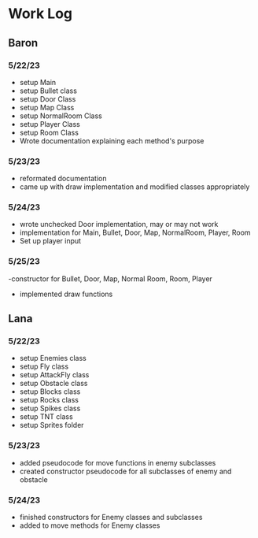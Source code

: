 # Work Log

## Baron

### 5/22/23

- setup Main
- setup Bullet class
- setup Door Class
- setup Map Class
- setup NormalRoom Class
- setup Player Class
- setup Room Class
- Wrote documentation explaining each method's purpose

### 5/23/23

- reformated documentation
- came up with draw implementation and modified classes appropriately

### 5/24/23

- wrote unchecked Door implementation, may or may not work
- implementation for Main, Bullet, Door, Map, NormalRoom, Player, Room
- Set up player input

### 5/25/23

-constructor for Bullet, Door, Map, Normal Room, Room, Player
- implemented draw functions

## Lana

### 5/22/23

- setup Enemies class
- setup Fly class
- setup AttackFly class
- setup Obstacle class
- setup Blocks class
- setup Rocks class
- setup Spikes class
- setup TNT class
- setup Sprites folder

### 5/23/23

- added pseudocode for move functions in enemy subclasses
- created constructor pseudocode for all subclasses of enemy and obstacle

### 5/24/23

- finished constructors for Enemy classes and subclasses
- added to move methods for Enemy classes

